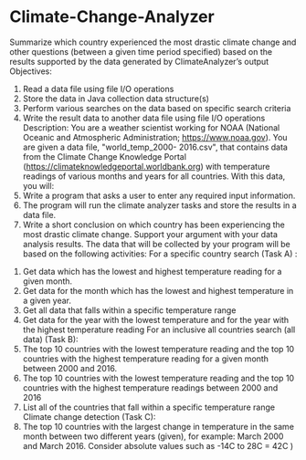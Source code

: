 # Climate-Change-Analyzer
Summarize which country experienced the most drastic climate change and other questions (between a given time period specified) based on the results supported by the data generated by ClimateAnalyzer’s output
Objectives:
1. Read a data file using file I/O operations
2. Store the data in Java collection data structure(s)
3. Perform various searches on the data based on specific search criteria
4. Write the result data to another data file using file I/O operations
Description:
You are a weather scientist working for NOAA (National Oceanic and Atmospheric 
Administration; https://www.noaa.gov). You are given a data file, "world_temp_2000-
2016.csv", that contains data from the Climate Change Knowledge Portal
(https://climateknowledgeportal.worldbank.org) with temperature readings of various months 
and years for all countries. With this data, you will:
1. Write a program that asks a user to enter any required input information.
2. The program will run the climate analyzer tasks and store the results in a data file.
3. Write a short conclusion on which country has been experiencing the most drastic climate 
change. Support your argument with your data analysis results.
The data that will be collected by your program will be based on the following activities: 
For a specific country search (Task A) :
1) Get data which has the lowest and highest temperature reading for a given month.
2) Get data for the month which has the lowest and highest temperature in a given year.
3) Get all data that falls within a specific temperature range
4) Get data for the year with the lowest temperature and for the year with the highest 
temperature reading 
For an inclusive all countries search (all data) (Task B):
1) The top 10 countries with the lowest temperature reading and the top 10 countries with 
the highest temperature reading for a given month between 2000 and 2016.
2) The top 10 countries with the lowest temperature reading and the top 10 countries with 
the highest temperature readings between 2000 and 2016
3) List all of the countries that fall within a specific temperature range
Climate change detection (Task C):
1) The top 10 countries with the largest change in temperature in the same month between 
two different years (given), for example: March 2000 and March 2016. Consider absolute 
values such as -14C to 28C = 42C )
